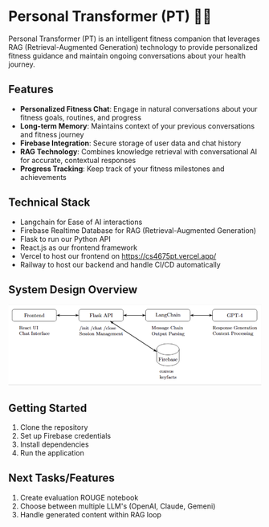 # Personal Transformer (PT) 🏋️‍♂️

Personal Transformer (PT) is an intelligent fitness companion that leverages RAG (Retrieval-Augmented Generation) technology to provide personalized fitness guidance and maintain ongoing conversations about your health journey.

## Features

- **Personalized Fitness Chat**: Engage in natural conversations about your fitness goals, routines, and progress
- **Long-term Memory**: Maintains context of your previous conversations and fitness journey
- **Firebase Integration**: Secure storage of user data and chat history
- **RAG Technology**: Combines knowledge retrieval with conversational AI for accurate, contextual responses
- **Progress Tracking**: Keep track of your fitness milestones and achievements

## Technical Stack

- Langchain for Ease of AI interactions
- Firebase Realtime Database for RAG (Retrieval-Augmented Generation)
- Flask to run our Python API
- React.js as our frontend framework
- Vercel to host our frontend on https://cs4675pt.vercel.app/
- Railway to host our backend and handle CI/CD automatically

## System Design Overview
![Draw.io for the System Design](https://github.com/NawidT/cs4675_pt/blob/main/assets/system_design.png)

## Getting Started

1. Clone the repository
2. Set up Firebase credentials
3. Install dependencies
4. Run the application


## Next Tasks/Features
1. Create evaluation ROUGE notebook
2. Choose between multiple LLM's (OpenAI, Claude, Gemeni)
3. Handle generated content within RAG loop

